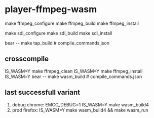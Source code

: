 # player-ffmpeg-wasm

make ffmpeg_configure
make ffmpeg_build
make ffmpeg_install

make sdl_configure
make sdl_build
make sdl_install

bear -- make tap_build # compile_commands.json


## crosscompile
IS_WASM=Y make ffmpeg_clean
IS_WASM=Y make ffmpeg_install
IS_WASM=Y bear -- make wasm_build # compile_commands.json

## last successfull variant
1. debug chrome: EMCC_DEBUG=1 IS_WASM=Y make wasm_build4
2. prod firefox: IS_WASM=Y make wasm_build4 && make wasm_run